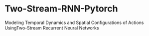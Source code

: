# Two-Stream-RNN-Pytorch
Modeling Temporal Dynamics and Spatial Configurations of Actions UsingTwo-Stream Recurrent Neural Networks
